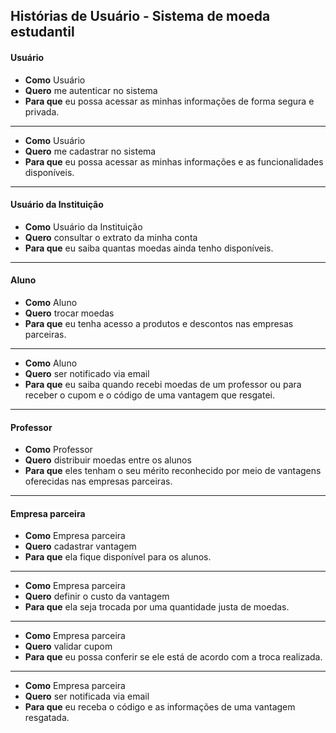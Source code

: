 ## Histórias de Usuário - Sistema de moeda estudantil

#### Usuário

- **Como** Usuário
- **Quero** me autenticar no sistema
- **Para que** eu possa acessar as minhas informações de forma segura e privada.
  
---

- **Como** Usuário
- **Quero** me cadastrar no sistema
- **Para que** eu possa acessar as minhas informações e as funcionalidades disponíveis.
  
---

#### Usuário da Instituição

- **Como** Usuário da Instituição
- **Quero** consultar o extrato da minha conta
- **Para que** eu saiba quantas moedas ainda tenho disponíveis.
  
---

#### Aluno

- **Como** Aluno
- **Quero** trocar moedas 
- **Para que** eu tenha acesso a produtos e descontos nas empresas parceiras.
  
---

- **Como** Aluno
- **Quero** ser notificado via email
- **Para que** eu saiba quando recebi moedas de um professor ou para receber o cupom e o código de uma vantagem que resgatei.
  
---

#### Professor

- **Como** Professor
- **Quero** distribuir moedas entre os alunos
- **Para que** eles tenham o seu mérito reconhecido por meio de vantagens oferecidas nas empresas parceiras.
  
---

#### Empresa parceira

- **Como** Empresa parceira
- **Quero** cadastrar vantagem
- **Para que** ela fique disponível para os alunos.

---

- **Como** Empresa parceira
- **Quero** definir o custo da vantagem
- **Para que** ela seja trocada por uma quantidade justa de moedas.

---

- **Como** Empresa parceira
- **Quero** validar cupom
- **Para que** eu possa conferir se ele está de acordo com a troca realizada.

---

- **Como** Empresa parceira
- **Quero** ser notificada via email
- **Para que** eu receba o código e as informações de uma vantagem resgatada.
